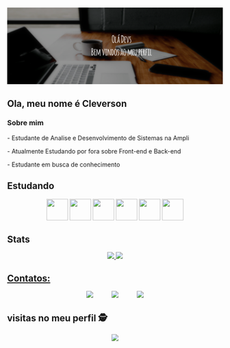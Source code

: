 ![Bem vindos ao Meu Perfil!](https://github.com/Cleverson-Henriques/Cleverson-Henriques/blob/main/BannerGitHub.png)

## Ola, meu nome é Cleverson
### Sobre mim
<div style="display: inline_block"  >
<p> - Estudante de Analise e Desenvolvimento de Sistemas na Ampli </p>
<p> - Atualmente Estudando por fora sobre Front-end e Back-end  </p>
<p> - Estudante em busca de conhecimento </p>
 </div>


## Estudando 
<div align="center">
<img src="https://cdn.jsdelivr.net/gh/devicons/devicon/icons/javascript/javascript-original.svg" width="50" height="50"/> 
 <img src="https://cdn.jsdelivr.net/gh/devicons/devicon/icons/html5/html5-original.svg" width="50" height="50"/> 
 <img src="https://cdn.jsdelivr.net/gh/devicons/devicon/icons/css3/css3-original.svg" width="50" height="50" /> 
 <img src="https://cdn.jsdelivr.net/gh/devicons/devicon/icons/python/python-original.svg" width="50" height="50" />
 <img src="https://cdn.jsdelivr.net/gh/devicons/devicon/icons/git/git-original.svg" width="50" height="50"/>
 <img src="https://cdn.jsdelivr.net/gh/devicons/devicon/icons/mysql/mysql-original-wordmark.svg" width="50" height="50"/>
 
 
</div>

## Stats
<div align="center">
  <a href="https://github.com/Cleverson-Henriques">
  <img height="135em" src="https://github-readme-stats.vercel.app/api?username=Cleverson-Henriques&show_icons=true&theme=tokyonight&include_all_commits=true&count_private=true"/>
  <img height="135em" src="https://github-readme-stats.vercel.app/api/top-langs/?username=Cleverson-Henriques&layout=compact&langs_count=7&theme=tokyonight"/>
   
</div>

## Contatos:
<div> 
  <p align="center">
  <a href = "mailto:Henriquescleverson@gmail.com"><img src="https://img.shields.io/badge/Gmail-D14836?style=for-the-badge&logo=gmail&logoColor=white" target="_blank"></a>
  &nbsp;&nbsp;&nbsp;&nbsp;&nbsp;&nbsp;&nbsp;&nbsp;&nbsp;
  <a href="https://www.linkedin.com/in/henriquescleverson/" target="_blank"><img src="https://img.shields.io/badge/-LinkedIn-%230077B5?style=for-the-badge&logo=linkedin&logoColor=white" target="_blank"></a>
  &nbsp;&nbsp;&nbsp;&nbsp;&nbsp;&nbsp;&nbsp;&nbsp;&nbsp;
  <a href="https://www.instagram.com/Srclever_/" target="_blank"><img src="https://img.shields.io/badge/Instagram-E4405F?style=for-the-badge&logo=instagram&logoColor=white"_blank"></a>
  
</div>

<p align="center">  
  
## visitas no meu perfil :detective: <br>
 <p align="center"> 
   <img alingn="center" src="https://profile-counter.glitch.me/Cleverson-Henriques/count.svg" />
 </p>

</p>

